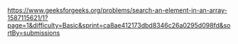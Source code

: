 https://www.geeksforgeeks.org/problems/search-an-element-in-an-array-1587115621/1?page=1&difficulty=Basic&sprint=ca8ae412173dbd8346c26a0295d098fd&sortBy=submissions
